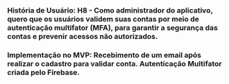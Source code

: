 ### **História de Usuário:** H8 - Como administrador do aplicativo, quero que os usuários validem suas contas por meio de autenticação multifator (MFA), para garantir a segurança das contas e prevenir acessos não autorizados.
### **Implementação no MVP:** Recebimento de um email após realizar o cadastro para validar conta. Autenticação Multifator criada pelo Firebase.
